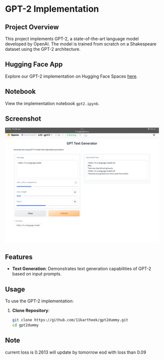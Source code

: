 # GPT-2 Implementation

## Project Overview

This project implements GPT-2, a state-of-the-art language model developed by OpenAI. The model is trained from scratch on a Shakespeare dataset using the GPT-2 architecture.

## Hugging Face App

Explore our GPT-2 implementation on Hugging Face Spaces [here](https://huggingface.co/spaces/Kartheekb7/s21-gpt3).

## Notebook

View the implementation notebook `gpt2.ipynb`.

## Screenshot

![GPT-2 Screenshot](screenshot.png)

## Features

- **Text Generation**: Demonstrates text generation capabilities of GPT-2 based on input prompts.

## Usage

To use the GPT-2 implementation:

1. **Clone Repository**:

   ```bash
   git clone https://github.com/11kartheek/gpt2dummy.git
   cd gpt2dummy

## Note
current loss is 0.2613 will update by tomorrow eod with loss than 0.09

